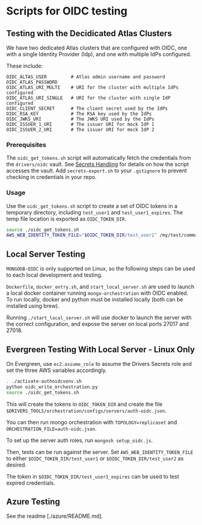 # Scripts for OIDC testing

## Testing with the Decidicated Atlas Clusters

We have two dedicated Atlas clusters that are configured with OIDC, one with a single Identity Provider (Idp),
and one with multiple IdPs configured. 


These include:

```
OIDC_ALTAS_USER         # Atlas admin username and password
OIDC_ATLAS_PASSWORD
OIDC_ATLAS_URI_MULTI    # URI for the cluster with multiple IdPs configured
OIDC_ATLAS_URI_SINGLE   # URI for the cluster with single IdP configured
OIDC_CLIENT_SECRET      # The client secret used by the IdPs
OIDC_RSA_KEY            # The RSA key used by the IdPs
OIDC_JWKS_URI           # The JWKS URI used by the IdPs
OIDC_ISSUER_1_URI       # The issuer URI for mock IdP 1
OIDC_ISSUER_2_URI       # The issuer URI for mock IdP 2
```

### Prerequisites

The `oidc_get_tokens.sh` script will automatically fetch the credentials from the `drivers/oidc` vault.
See [Secrets Handling](../secrets_handling/README.md) for details on how the script accesses the vault.
Add `secrets-export.sh` to your `.gitignore` to prevent checking in credentials in your repo.

### Usage

Use the `oidc_get_tokens.sh` script to create a set of OIDC tokens in a temporary directory, including
`test_user1` and `test_user1_expires`.  The temp file location is exported as `OIDC_TOKEN_DIR`.

```bash
source ./oidc_get_tokens.sh
AWS_WEB_IDENTITY_TOKEN_FILE="$OIDC_TOKEN_DIR/test_user1" /my/test/command
```

## Local Server Testing

`MONGODB-OIDC` is only supported on Linux, so the following steps can be used
to each local development and testing.

`Dockerfile`, `docker_entry.sh`, and `start_local_server.sh` are used to launch a
local docker container running `mongo-orchestration` with OIDC enabled.
To run locally, docker and python must be installed locally (both can be
installed using brew).

Running `./start_local_server.sh` will use docker to launch the server
with the correct configuration, and expose the server on local ports 27017
and 27018.

## Evergreen Testing With Local Server - Linux Only

On Evergreen, use `ec2.assume_role` to assume the Drivers Secrets role
and set the three AWS variables accordingly.

```bash
. ./activate-authoidcvenv.sh
python oidc_write_orchestration.py
source ./oidc_get_tokens.sh
```

This will create the tokens in `OIDC_TOKEN_DIR` and
create the file `$DRIVERS_TOOLS/orchestration/configs/servers/auth-oidc.json`.

You can then run mongo orchestration with `TOPOLOGY=replicaset` and `ORCHESTRATION_FILE=auth-oidc.json`.

To set up the server auth roles, run `mongosh setup_oidc.js`.

Then, tests can be run against the server.  Set `AWS_WEB_IDENTITY_TOKEN_FILE` to either `$OIDC_TOKEN_DIR/test_user1` or `$OIDC_TOKEN_DIR/test_user2` as desired.

The token in `$OIDC_TOKEN_DIR/test_user1_expires` can be used to test expired credentials.

## Azure Testing

See the readme [./azure/README.md].
